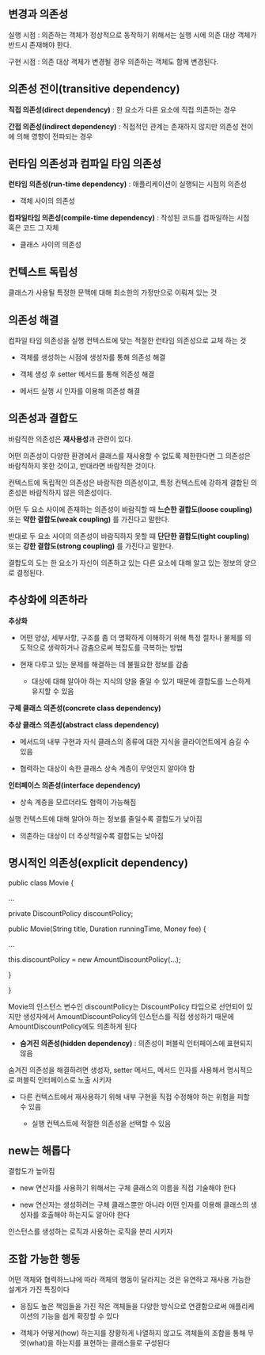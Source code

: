 ## **변경과 의존성**

실행 시점 : 의존하는 객체가 정상적으로 동작하기 위해서는 실행 시에 의존 대상 객체가 반드시 존재해야 한다.

구현 시점 : 의존 대상 객체가 변경될 경우 의존하는 객체도 함께 변경된다.



## **의존성 전이(transitive dependency)**

**직접 의존성(direct dependency)** : 한 요소가 다른 요소에 직접 의존하는 경우

**간접 의존성(indirect dependency)** : 직접적인 관계는 존재하지 않지만 의존성 전이에 의해 영향이 전파되는 경우



## **런타임 의존성과 컴파일 타임 의존성**

**런타임 의존성(run-time dependency)** : 애플리케이션이 실행되는 시점의 의존성

 - 객체 사이의 의존성

**컴파일타임 의존성(compile-time dependency)** : 작성된 코드를 컴파일하는 시점 혹은 코드 그 자체

 - 클래스 사이의 의존성



## **컨텍스트 독립성**

클래스가 사용될 특정한 문맥에 대해 최소한의 가정만으로 이뤄져 있는 것



## **의존성 해결**

컴파일 타임 의존성을 실행 컨텍스트에 맞는 적절한 런타임 의존성으로 교체 하는 것

 - 객체를 생성하는 시점에 생성자를 통해 의존성 해결

 - 객체 생성 후 setter 메서드를 통해 의존성 해결

 - 메서드 실행 시 인자를 이용해 의존성 해결



## **의존성과 결합도**

바람직한 의존성은 **재사용성**과 관련이 있다.

어떤 의존성이 다양한 환경에서 클래스를 재사용할 수 없도록 제한한다면 그 의존성은 바람직하지 못한 것이고, 반대라면 바람직한 것이다.

컨텍스트에 독립적인 의존성은 바람직한 의존성이고, 특정 컨텍스트에 강하게 결합된 의존성은 바람직하지 않은 의존성이다.

어떤 두 요소 사이에 존재하는 의존성이 바람직할 때 **느슨한 결합도(loose coupling)** 또는 **약한 결합도(weak coupling)** 를 가진다고 말한다.

반대로 두 요소 사이의 의존성이 바람직하지 못할 때 **단단한 결합도(tight coupling)** 또는 **강한 결합도(strong coupling)** 를 가진다고 말한다.

결합도의 도는 한 요소가 자신이 의존하고 있는 다른 요소에 대해 알고 있는 정보의 양으로 결정된다.



## **추상화에 의존하라**

**추상화**

 - 어떤 양상, 세부사항, 구조를 좀 더 명확하게 이해하기 위해 특정 절차나 물체를 의도적으로 생략하거나 감춤으로써 복잡도를 극복하는 방법

 - 현재 다루고 있는 문제를 해결하는 데 불필요한 정보를 감춤

   - 대상에 대해 알아야 하는 지식의 양을 줄일 수 있기 때문에 결합도를 느슨하게 유지할 수 있음

**구체 클래스 의존성(concrete class dependency)**

**추상 클래스 의존성(abstract class dependency)**

 - 메서드의 내부 구현과 자식 클래스의 종류에 대한 지식을 클라이언트에게 숨길 수 있음

 - 협력하는 대상이 속한 클래스 상속 계층이 무엇인지 알아야 함

**인터페이스 의존성(interface dependency)**

 - 상속 계층을 모르더라도 협력이 가능해짐

실행 컨텍스트에 대해 알아야 하는 정보를 줄일수록 결합도가 낮아짐

 - 의존하는 대상이 더 추상적일수록 결합도는 낮아짐



## **명시적인 의존성(explicit dependency)**

public class Movie {

...

private DiscountPolicy discountPolicy;



public Movie(String title, Duration runningTime, Money fee) {

...

this.discountPolicy = new AmountDiscountPolicy(...);

}

}

Movie의 인스턴스 변수인 discountPolicy는 DiscountPolicy 타입으로 선언되어 있지만 생성자에서 AmountDiscountPolicy의 인스턴스를 직접 생성하기 때문에 AmountDiscountPolicy에도 의존하게 된다

 - **숨겨진 의존성(hidden dependency)** : 의존성이 퍼블릭 인터페이스에 표현되지 않음

숨겨진 의존성을 해결하려면 생성자, setter 메서드, 메서드 인자를 사용해서 명시적으로 퍼블릭 인터페이스로 노출 시키자

 - 다른 컨텍스트에서 재사용하기 위해 내부 구현을 직접 수정해야 하는 위험을 피할 수 있음

   - 실행 컨텍스트에 적절한 의존성을 선택할 수 있음



## **new는 해롭다**

결합도가 높아짐

 - new 연산자를 사용하기 위해서는 구체 클래스의 이름을 직접 기술해야 한다

 - new 연산자는 생성하려는 구체 클래스뿐만 아니라 어떤 인자를 이용해 클래스의 생성자를 호출해야 하는지도 알아야 한다

인스턴스를 생성하는 로직과 사용하는 로직을 분리 시키자



## **조합 가능한 행동**

어떤 객체와 협력하느냐에 따라 객체의 행동이 달라지는 것은 유연하고 재사용 가능한 설계가 가진 특징이다

 - 응집도 높은 책임들을 가진 작은 객체들을 다양한 방식으로 연결함으로써 애플리케이션의 기능을 쉽게 확장할 수 있다

 - 객체가 어떻게(how) 하는지를 장황하게 나열하지 않고도 객체들의 조합을 통해 무엇(what)을 하는지를 표현하는 클래스들로 구성된다
